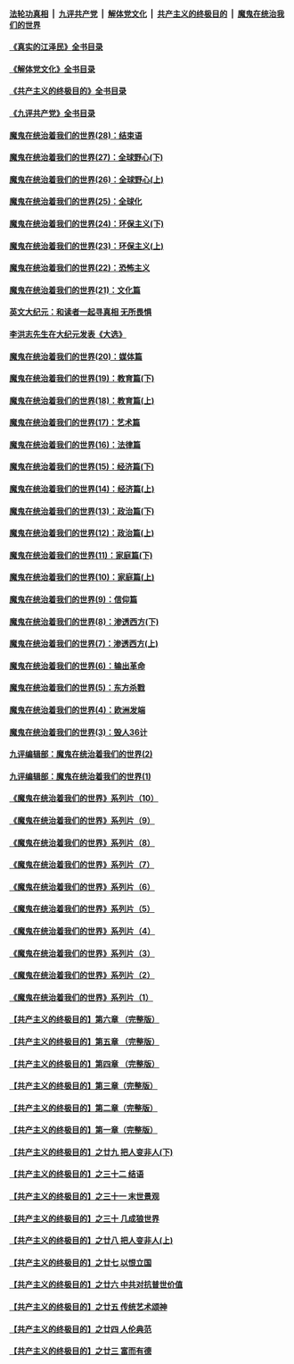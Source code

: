 ####  [法轮功真相](../../../../basic/blob/master/README.md?t=06031032) &nbsp;|&nbsp; [九评共产党](../../../../9ping.md/blob/master/README.md?t=06031032) &nbsp;|&nbsp; [解体党文化](../../../../jtdwh.md/blob/master/README.md?t=06031032)  &nbsp;|&nbsp; [共产主义的终极目的](../../../../gczydzjmd.md/blob/master/README.md?t=06031032) &nbsp;|&nbsp; [魔鬼在统治我们的世界](../../../../mgztzwmdsj.md/blob/master/README.md?t=06031032) 

#### [《真实的江泽民》全书目录](../pages/nsc422/n13721399.md?t=06031032) 

#### [《解体党文化》全书目录](../pages/nsc422/n13721157.md?t=06031032) 

#### [《共产主义的终极目的》全书目录](../pages/nsc422/n13721048.md?t=06031032) 

#### [《九评共产党》全书目录](../pages/nsc422/n13708085.md?t=06031032) 

#### [魔鬼在统治着我们的世界(28)：结束语](../pages/nsc422/n10936246.md?t=06031032) 

#### [魔鬼在统治着我们的世界(27)：全球野心(下)](../pages/nsc422/n10928319.md?t=06031032) 

#### [魔鬼在统治着我们的世界(26)：全球野心(上)](../pages/nsc422/n10900318.md?t=06031032) 

#### [魔鬼在统治着我们的世界(25)：全球化](../pages/nsc422/n10788205.md?t=06031032) 

#### [魔鬼在统治着我们的世界(24)：环保主义(下)](../pages/nsc422/n10695307.md?t=06031032) 

#### [魔鬼在统治着我们的世界(23)：环保主义(上)](../pages/nsc422/n10688613.md?t=06031032) 

#### [魔鬼在统治着我们的世界(22)：恐怖主义](../pages/nsc422/n10614727.md?t=06031032) 

#### [魔鬼在统治着我们的世界(21)：文化篇](../pages/nsc422/n10597706.md?t=06031032) 

#### [英文大纪元：和读者一起寻真相 无所畏惧](../pages/nsc422/n12542027.md?t=06031032) 

#### [李洪志先生在大纪元发表《大选》](../pages/nsc422/n12534746.md?t=06031032) 

#### [魔鬼在统治着我们的世界(20)：媒体篇](../pages/nsc422/n10586579.md?t=06031032) 

#### [魔鬼在统治着我们的世界(19)：教育篇(下)](../pages/nsc422/n10564808.md?t=06031032) 

#### [魔鬼在统治着我们的世界(18)：教育篇(上)](../pages/nsc422/n10526970.md?t=06031032) 

#### [魔鬼在统治着我们的世界(17)：艺术篇](../pages/nsc422/n10499093.md?t=06031032) 

#### [魔鬼在统治着我们的世界(16)：法律篇](../pages/nsc422/n10485969.md?t=06031032) 

#### [魔鬼在统治着我们的世界(15)：经济篇(下)](../pages/nsc422/n10469975.md?t=06031032) 

#### [魔鬼在统治着我们的世界(14)：经济篇(上)](../pages/nsc422/n10457370.md?t=06031032) 

#### [魔鬼在统治着我们的世界(13)：政治篇(下)](../pages/nsc422/n10448270.md?t=06031032) 

#### [魔鬼在统治着我们的世界(12)：政治篇(上)](../pages/nsc422/n10444576.md?t=06031032) 

#### [魔鬼在统治着我们的世界(11)：家庭篇(下)](../pages/nsc422/n10440961.md?t=06031032) 

#### [魔鬼在统治着我们的世界(10)：家庭篇(上)](../pages/nsc422/n10435448.md?t=06031032) 

#### [魔鬼在统治着我们的世界(9)：信仰篇](../pages/nsc422/n10432159.md?t=06031032) 

#### [魔鬼在统治着我们的世界(8)：渗透西方(下)](../pages/nsc422/n10429603.md?t=06031032) 

#### [魔鬼在统治着我们的世界(7)：渗透西方(上)](../pages/nsc422/n10426013.md?t=06031032) 

#### [魔鬼在统治着我们的世界(6)：输出革命](../pages/nsc422/n10421536.md?t=06031032) 

#### [魔鬼在统治着我们的世界(5)：东方杀戮](../pages/nsc422/n10417707.md?t=06031032) 

#### [魔鬼在统治着我们的世界(4)：欧洲发端](../pages/nsc422/n10414890.md?t=06031032) 

#### [魔鬼在统治着我们的世界(3)：毁人36计](../pages/nsc422/n10411583.md?t=06031032) 

#### [九评编辑部：魔鬼在统治着我们的世界(2)](../pages/nsc422/n10410036.md?t=06031032) 

#### [九评编辑部：魔鬼在统治着我们的世界(1)](../pages/nsc422/n10406825.md?t=06031032) 

#### [《魔鬼在统治着我们的世界》系列片（10）](../pages/nsc422/n12292670.md?t=06031032) 

#### [《魔鬼在统治着我们的世界》系列片（9）](../pages/nsc422/n12290859.md?t=06031032) 

#### [《魔鬼在统治着我们的世界》系列片（8）](../pages/nsc422/n12287445.md?t=06031032) 

#### [《魔鬼在统治着我们的世界》系列片（7）](../pages/nsc422/n12283425.md?t=06031032) 

#### [《魔鬼在统治着我们的世界》系列片（6）](../pages/nsc422/n12282314.md?t=06031032) 

#### [《魔鬼在统治着我们的世界》系列片（5）](../pages/nsc422/n12281419.md?t=06031032) 

#### [《魔鬼在统治着我们的世界》系列片（4）](../pages/nsc422/n12274024.md?t=06031032) 

#### [《魔鬼在统治着我们的世界》系列片（3）](../pages/nsc422/n12271322.md?t=06031032) 

#### [《魔鬼在统治着我们的世界》系列片（2）](../pages/nsc422/n12269049.md?t=06031032) 

#### [《魔鬼在统治着我们的世界》系列片（1）](../pages/nsc422/n12267575.md?t=06031032) 

#### [【共产主义的终极目的】第六章 （完整版）](../pages/nsc422/n11428913.md?t=06031032) 

#### [【共产主义的终极目的】第五章 （完整版）](../pages/nsc422/n11428912.md?t=06031032) 

#### [【共产主义的终极目的】第四章 （完整版）](../pages/nsc422/n11428907.md?t=06031032) 

#### [【共产主义的终极目的】第三章（完整版）](../pages/nsc422/n11428848.md?t=06031032) 

#### [【共产主义的终极目的】第二章（完整版）](../pages/nsc422/n11428831.md?t=06031032) 

#### [【共产主义的终极目的】第一章（完整版）](../pages/nsc422/n11417651.md?t=06031032) 

#### [【共产主义的终极目的】之廿九 把人变非人(下)](../pages/nsc422/n11344140.md?t=06031032) 

#### [【共产主义的终极目的】之三十二 结语](../pages/nsc422/n11360535.md?t=06031032) 

#### [【共产主义的终极目的】之三十一 末世景观](../pages/nsc422/n11351129.md?t=06031032) 

#### [【共产主义的终极目的】之三十 几成狼世界](../pages/nsc422/n11348280.md?t=06031032) 

#### [【共产主义的终极目的】之廿八 把人变非人(上)](../pages/nsc422/n11340492.md?t=06031032) 

#### [【共产主义的终极目的】之廿七 以恨立国](../pages/nsc422/n11336944.md?t=06031032) 

#### [【共产主义的终极目的】之廿六 中共对抗普世价值](../pages/nsc422/n11324785.md?t=06031032) 

#### [【共产主义的终极目的】之廿五 传统艺术颂神](../pages/nsc422/n11296396.md?t=06031032) 

#### [【共产主义的终极目的】之廿四 人伦典范](../pages/nsc422/n11296397.md?t=06031032) 

#### [【共产主义的终极目的】之廿三 富而有德](../pages/nsc422/n11283598.md?t=06031032) 


